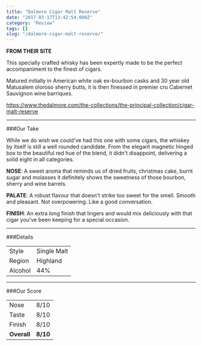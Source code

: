 ```yaml
---
title: "Dalmore Cigar Malt Reserve"
date: "2017-03-17T13:42:54.000Z"
category: "Review"
tags: []
slug: "/dalmore-cigar-malt-reserve/"
---
```

**FROM THEIR SITE**

This specially crafted whisky has been expertly made to be the perfect accompaniment to the finest of cigars.

Matured initially in American white oak ex-bourbon casks and 30 year old Matusalem oloroso sherry butts, it is then finessed in premier cru Cabernet Sauvignon wine barriques.

https://www.thedalmore.com/the-collections/the-principal-collection/cigar-malt-reserve

---
###Our Take

While we do wish we could've had this one with some cigars, the whiskey by itself is still a well rounded candidate. From the elegant magnetic hinged box to the beautiful red hue of the blend, it didn't disappoint, delivering a solid eight in all categories.

**NOSE**: A sweet aroma that reminds us of dried fruits, christmas cake, burnt sugar and molasses it definitely shows the sweetness of those bourbon, sherry and wine barrels.

**PALATE**: A robust flavour that doesn't strike too sweet for the smell. Smooth and pleasant. Not overpowering. Like a good conversation.

**FINISH**: An extra long finish that lingers and would mix deliciously with that cigar you've been keeping for a special occasion.


---

###Details
<table>  
<tr>  
<td class="grey">Style</td><td>Single Malt</td>  
</tr>  
<tr>  
<td class="grey">Region</td><td>Highland</td>  
</tr>  
<tr>  
<td class="grey">Alcohol</td><td>44%</td>  
</tr>  
</table>


---

###Our Score
<table class="score-table">  
<tr>  
<td class="grey">Nose</td><td>8/10</td>  
</tr>  
<tr>  
<td class="grey">Taste</td><td>8/10</td>  
</tr>  
<tr>  
<td class="grey">Finish</td><td>8/10</td>  
</tr>  
<tr>  
<td class="grey"><strong>Overall</strong></td><td><strong>8/10</strong></td>  
</tr>  
</table>


    